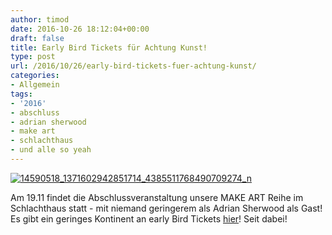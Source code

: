 ```yaml
---
author: timod
date: 2016-10-26 18:12:04+00:00
draft: false
title: Early Bird Tickets für Achtung Kunst!
type: post
url: /2016/10/26/early-bird-tickets-fuer-achtung-kunst/
categories:
- Allgemein
tags:
- '2016'
- abschluss
- adrian sherwood
- make art
- schlachthaus
- und alle so yeah
---
```


[![14590518_1371602942851714_4385511768490709274_n](https://www.fablab-neckar-alb.org/wp-content/uploads/2016/10/14590518_1371602942851714_4385511768490709274_n.jpg)
](https://www.fablab-neckar-alb.org/wp-content/uploads/2016/10/14590518_1371602942851714_4385511768490709274_n.jpg)

Am 19.11 findet die Abschlussveranstaltung unsere MAKE ART Reihe im Schlachthaus statt - mit niemand geringerem als Adrian Sherwood als Gast! Es gibt ein geringes Kontinent an early Bird Tickets [hier](https://www.fablab-neckar-alb.org/vvk-achtungkunst/?d=1814)! Seit dabei!
